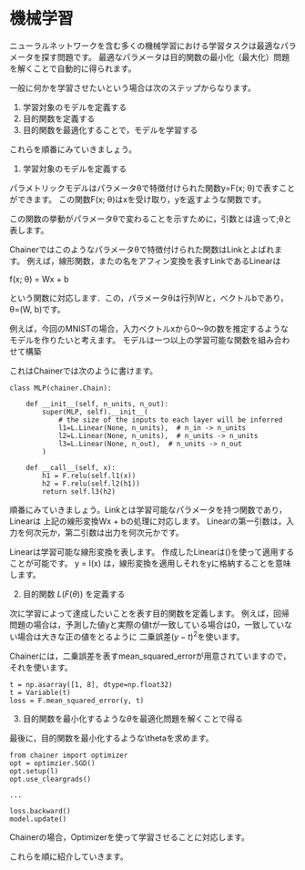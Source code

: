 # 機械学習

ニューラルネットワークを含む多くの機械学習における学習タスクは最適なパラメータを探す問題です。
最適なパラメータは目的関数の最小化（最大化）問題を解くことで自動的に得られます。

一般に何かを学習させたいという場合は次のステップからなります。

1) 学習対象のモデルを定義する
2) 目的関数を定義する
3) 目的関数を最適化することで，モデルを学習する

これらを順番にみていきましょう。


1) 学習対象のモデルを定義する

パラメトリックモデルはパラメータθで特徴付けられた関数y=F(x; θ)で表すことができます。
この関数F(x; θ)はxを受け取り，yを返すような関数です。

この関数の挙動がパラメータθで変わることを示すために，引数とは違って;θと表します。

Chainerではこのようなパラメータθで特徴付けられた関数はLinkとよばれます。
例えば，線形関数，またの名をアフィン変換を表すLinkであるLinearは

f(x; θ) = Wx + b

という関数に対応します．この，パラメータθは行列Wと，ベクトルbであり，θ=(W, b)です。

例えば，今回のMNISTの場合，入力ベクトルxから0〜9の数を推定するようなモデルを作りたいと考えます。
モデルは一つ以上の学習可能な関数を組み合わせて構築

これはChainerでは次のように書けます。

```
class MLP(chainer.Chain):

    def __init__(self, n_units, n_out):
        super(MLP, self).__init__(
            # the size of the inputs to each layer will be inferred
            l1=L.Linear(None, n_units),  # n_in -> n_units
            l2=L.Linear(None, n_units),  # n_units -> n_units
            l3=L.Linear(None, n_out),  # n_units -> n_out
        )

    def __call__(self, x):
        h1 = F.relu(self.l1(x))
        h2 = F.relu(self.l2(h1))
        return self.l3(h2)
```


順番にみていきましょう。Linkとは学習可能なパラメータを持つ関数であり，Linearは
上記の線形変換Wx + bの処理に対応します。
Linearの第一引数は，入力を何次元か，第二引数は出力を何次元かです。



Linearは学習可能な線形変換を表します。
作成したLinearは()を使って適用することが可能です。
y = l(x)
は，線形変換を適用しそれをyに格納することを意味します。

2) 目的関数 $L(F(\theta))$ を定義する

次に学習によって達成したいことを表す目的関数を定義します。
例えば，回帰問題の場合は，予測した値yと実際の値tが一致している場合は0，一致していない場合は大きな正の値をとるように
二乗誤差$(y - t)^2$を使います。

Chainerには，二乗誤差を表すmean_squared_errorが用意されていますので，それを使います。

```
t = np.asarray([1, 8], dtype=np.float32)
t = Variable(t)
loss = F.mean_squared_error(y, t)
```

3) 目的関数を最小化するような$\theta$を最適化問題を解くことで得る

最後に，目的関数を最小化するような\thetaを求めます。

```
from chainer import optimizer
opt = optimzier.SGD()
opt.setup(l)
opt.use_cleargrads()

...

loss.backward()
model.update()
```

Chainerの場合，Optimizerを使って学習させることに対応します。

これらを順に紹介していきます。


# 

